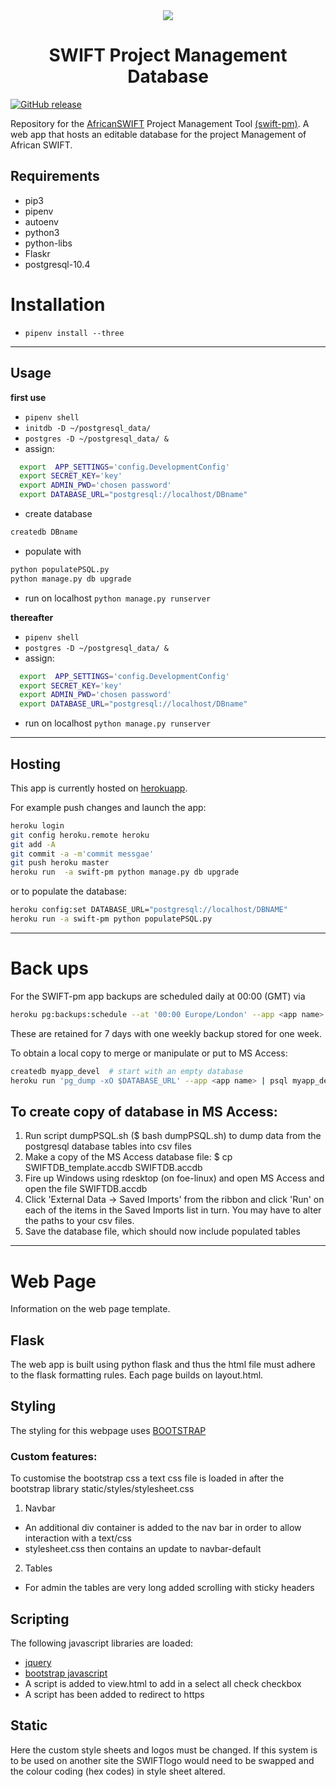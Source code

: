 <div align="center">
<a href="https://swift-pm.herokuapp.com/">
  <img src="https://github.com/cemac/SWIFTDB/blob/master/static/pageview.png"></a>
  <br>
</div>

 <h1> <center>SWIFT Project Management Database </center> </h1>

[![GitHub release](https://img.shields.io/badge/release-v.1.0-blue.svg)](https://github.com/cemac/SWIFTDB/releases/tag/1.0)

Repository for the [AfricanSWIFT](https://africanswift.org/) Project Management Tool [(swift-pm)](https://swift-pm.herokuapp.com/). A web app that hosts an editable
database for the project Management of African SWIFT.

## Requirements ##

* pip3
* pipenv
* autoenv
* python3
* python-libs
* Flaskr
* postgresql-10.4

# Installation

* `pipenv install --three`

<hr>

## Usage ##

**first use**

* `pipenv shell`
* `initdb -D ~/postgresql_data/`
* `postgres -D ~/postgresql_data/ &`
* assign:
```bash
  export  APP_SETTINGS='config.DevelopmentConfig'
  export SECRET_KEY='key'
  export ADMIN_PWD='chosen password'
  export DATABASE_URL="postgresql://localhost/DBname"
```
* create database
```bash
createdb DBname
```
* populate with
```bash
python populatePSQL.py
python manage.py db upgrade
```
* run on localhost `python manage.py runserver`

**thereafter**

* `pipenv shell`
* `postgres -D ~/postgresql_data/ &`
* assign:
```bash
  export  APP_SETTINGS='config.DevelopmentConfig'
  export SECRET_KEY='key'
  export ADMIN_PWD='chosen password'
  export DATABASE_URL="postgresql://localhost/DBname"
```
* run on localhost `python manage.py runserver`

<hr>

## Hosting ##

This app is currently hosted on [herokuapp](https://www.heroku.com/).

For example push changes and launch the app:

```bash
heroku login
git config heroku.remote heroku
git add -A
git commit -a -m'commit messgae'
git push heroku master
heroku run  -a swift-pm python manage.py db upgrade
```

or to populate the database:

```bash
heroku config:set DATABASE_URL="postgresql://localhost/DBNAME"
heroku run -a swift-pm python populatePSQL.py
```
<hr>

# Back ups #

For the SWIFT-pm app backups are scheduled daily at 00:00 (GMT) via
```bash
heroku pg:backups:schedule --at '00:00 Europe/London' --app <app name>
```
These are retained for 7 days with one weekly backup stored for one week.

To obtain a local copy to merge or manipulate or put to MS Access:
```bash
createdb myapp_devel  # start with an empty database
heroku run 'pg_dump -xO $DATABASE_URL' --app <app name> | psql myapp_devel
```

## To create copy of database in MS Access: ##

1. Run script dumpPSQL.sh ($ bash dumpPSQL.sh) to dump data from
   the postgresql database tables into csv files
2. Make a copy of the MS Access database file:
   $ cp SWIFTDB_template.accdb SWIFTDB.accdb
3. Fire up Windows using rdesktop (on foe-linux) and open MS Access
   and open the file SWIFTDB.accdb
4. Click 'External Data -> Saved Imports' from the ribbon and click
   'Run' on each of the items in the Saved Imports list in turn.
   You may have to alter the paths to your csv files.
5. Save the database file, which should now include populated tables

<hr>

# Web Page #

Information on the web page template.

## Flask ##

The web app is built using python flask and thus the html file must adhere to the flask formatting rules. Each page builds on layout.html.

## Styling ##
The styling for this webpage uses [BOOTSTRAP](https://getbootstrap.com/docs/3.3/)

### Custom features: ####
To customise the bootstrap css a text css file is loaded in after the bootstrap library static/styles/stylesheet.css

1. Navbar
  * An additional div container is added to the nav bar in order to allow interaction with a text/css
  * stylesheet.css then contains an update to navbar-default
2. Tables
  * For admin the tables are very long added scrolling with sticky headers

## Scripting ##
The following javascript libraries are loaded:
* [jquery](https://api.jquery.com/jquery.ajax/)
* [bootstrap javascript](https://getbootstrap.com/docs/3.3/javascript/)
* A script is added to view.html to add in a select all check checkbox
* A script has been added to redirect to https

## Static ##

Here the custom style sheets and logos must be changed. If this system is to be used on another site the SWIFTlogo would need to be swapped and the colour coding (hex codes) in style sheet altered.
